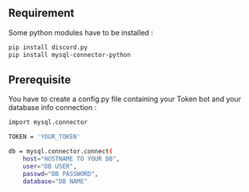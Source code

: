 ## Requirement

Some python modules have to be installed :

```bash
pip install discord.py
pip install mysql-connector-python
```

## Prerequisite

You have to create a config.py file containing your Token bot and your database info connection :

```bash
import mysql.connector

TOKEN = 'YOUR_TOKEN'

db = mysql.connector.connect(
    host="HOSTNAME TO YOUR DB",
    user="DB USER",
    passwd="DB PASSWORD",
    database="DB NAME"
```
